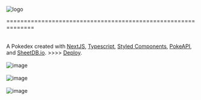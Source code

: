 

![logo](https://user-images.githubusercontent.com/60520922/235580285-cacc599c-b32e-4d0a-abfd-bb673739b550.png)</a>

============================================================== \
\
\
A Pokedex created with [NextJS](https://nextjs.org/), [Typescript](https://www.typescriptlang.org/), [Styled Components](https://styled-components.com/), [PokeAPI](https://pokeapi.co/docs/v2 "PokeAPI"), and [SheetDB.io](https://sheetdb.io/). >>>> [Deploy](https://sedna-pokedex.netlify.app/pokemon/8).
\
\
![image](https://user-images.githubusercontent.com/60520922/235581125-55b0ec4e-43e9-4663-b4b3-034910965684.png)
\
\
![image](https://user-images.githubusercontent.com/60520922/235581196-2998b90c-d143-46ce-bbaa-5a57e6e1d1cb.png)
\
\
![image](https://user-images.githubusercontent.com/60520922/235581337-40d5ed15-26aa-4fa1-a71d-cc2d0cddd4c8.png)

